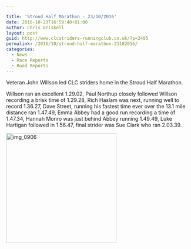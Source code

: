 ```yaml
---

title: 'Stroud Half Marathon - 23/10/2016'
date: 2016-10-23T16:59:48+01:00
author: Chris Driskell
layout: post
guid: http://www.clcstriders-runningclub.co.uk/?p=2495
permalink: /2016/10/stroud-half-marathon-23102016/
categories:
  - News
  - Race Reports
  - Road Reports
---
```

Veteran John Willson led CLC striders home in the Stroud Half Marathon.

Willson ran an excellent 1.29.02, Paul Northup closely followed Willson recording a brisk time of 1.29.28, Rich Haslam was next, running well to record 1.36.27, Dave Street, running his fastest time ever over the 13.1 mile distance ran 1.47.49, Emma Abbey had a good run recording a time of 1.47.34, Hannah Monro was just behind Abbey running 1.49.49, Luke Hartigan followed in 1.56.47, final strider was Sue Clark who ran 2.03.39.

[<img class="alignnone size-medium wp-image-2496" src="http://www.clcstriders-runningclub.co.uk/wplive/wp-content/uploads/2016/10/IMG_0906-e1477238358101-300x300.jpg" alt="img_0906" width="300" height="300" srcset="http://www.clcstriders-runningclub.co.uk/wplive/wp-content/uploads/2016/10/IMG_0906-e1477238358101-300x300.jpg 300w, http://www.clcstriders-runningclub.co.uk/wplive/wp-content/uploads/2016/10/IMG_0906-e1477238358101-150x150.jpg 150w, http://www.clcstriders-runningclub.co.uk/wplive/wp-content/uploads/2016/10/IMG_0906-e1477238358101.jpg 640w" sizes="(max-width: 300px) 100vw, 300px" />](http://www.clcstriders-runningclub.co.uk/wplive/wp-content/uploads/2016/10/IMG_0906-e1477238358101.jpg)